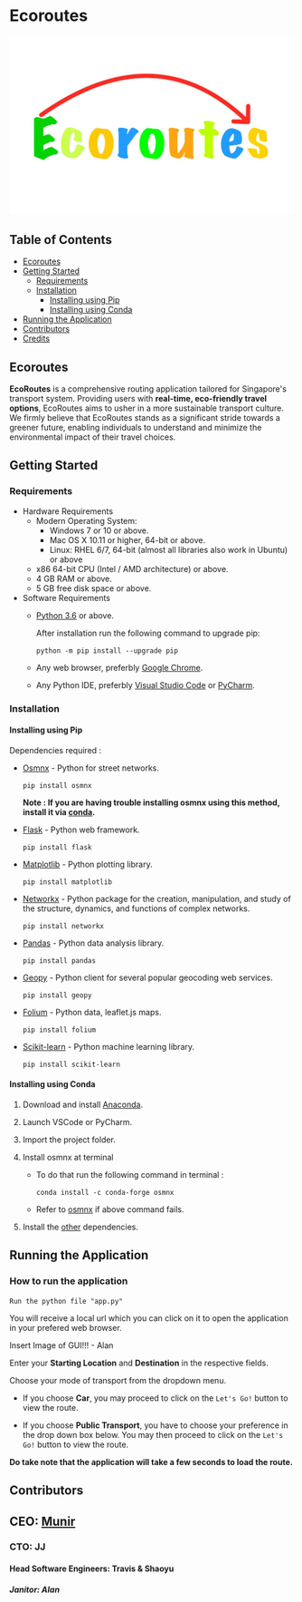 # Ecoroutes

![Ecoroutes](/GUI/static/assets/images/eco_icon.jpg)

## Table of Contents

* [Ecoroutes](#ecoroutes)
* [Getting Started](#getting-started)
    * [Requirements](#requirements)
    * [Installation](#installation)
        * [Installing using Pip](#installing-using-pip)
        * [Installing using Conda](#installing-using-conda)
* [Running the Application](#running-the-application)
* [Contributors](#contributors)
* [Credits](#credits)


## Ecoroutes

**EcoRoutes**  is a comprehensive routing application tailored for Singapore's transport system. Providing users with **real-time, eco-friendly travel options**, EcoRoutes aims to usher in a more sustainable transport culture. We firmly believe that EcoRoutes stands as a significant stride towards a greener future, enabling individuals to understand and minimize the environmental impact of their travel choices. 


## Getting Started

### Requirements
* Hardware Requirements
    * Modern Operating System:
        * Windows 7 or 10 or above.
        * Mac OS X 10.11 or higher, 64-bit or above.
        * Linux: RHEL 6/7, 64-bit (almost all libraries also work in Ubuntu) or above
    * x86 64-bit CPU (Intel / AMD architecture) or above.
    * 4 GB RAM or above.
    * 5 GB free disk space or above.
*  Software Requirements
    * [Python 3.6](https://www.python.org/downloads/) or above.

        After installation run the following command to upgrade pip: 

          python -m pip install --upgrade pip

    * Any web browser, preferbly [Google Chrome](https://www.google.com/chrome/).

    * Any Python IDE, preferbly [Visual Studio Code](https://code.visualstudio.com/) or [PyCharm](https://www.jetbrains.com/pycharm/).

### Installation

#### Installing using Pip
Dependencies required :
* [Osmnx](https://osmnx.readthedocs.io/en/stable/) - Python for street networks.
          
      pip install osmnx

    **Note : If you are having trouble installing osmnx using this method, install it via [conda](#installing-using-conda).**

* [Flask](https://flask.palletsprojects.com/en/1.1.x/) - Python web framework.

      pip install flask

* [Matplotlib](https://matplotlib.org/) - Python plotting library.

      pip install matplotlib

* [Networkx](https://networkx.github.io/) - Python package for the creation, manipulation, and study of the structure, dynamics, and functions of complex networks.

      pip install networkx

* [Pandas](https://pandas.pydata.org/) - Python data analysis library.

      pip install pandas

* [Geopy](https://geopy.readthedocs.io/en/stable/) - Python client for several popular geocoding web services.

      pip install geopy

* [Folium](https://python-visualization.github.io/folium/) - Python data, leaflet.js maps.

      pip install folium

* [Scikit-learn](https://scikit-learn.org/stable/) - Python machine learning library.

      pip install scikit-learn


#### Installing using Conda

1. Download and install [Anaconda](https://www.anaconda.com/distribution/).
2. Launch VSCode or PyCharm.
3. Import the project folder.
4. Install osmnx at terminal

    * To do that run the following command in terminal :

          conda install -c conda-forge osmnx
    
    * Refer to [osmnx](https://anaconda.org/conda-forge/osmnx) if above command fails.

5. Install the [other](#installing-using-pip) dependencies.


## Running the Application

### How to run the application

    Run the python file "app.py"
You will receive a local url which you can click on it to open the application in your prefered web browser.

Insert Image of GUI!!! - Alan

Enter your **Starting Location** and **Destination** in the respective fields.

Choose your mode of transport from the dropdown menu.
-  If you choose **Car**, you may proceed to click on the  `Let's Go!` button to view the route.


- If you choose **Public Transport**, you have to choose your preference in the drop down box below. You may then proceed to click on the  `Let's Go!` button to view the route.


**Do take note that the application will take a few seconds to load the route.**

## Contributors

## CEO: [Munir](https://open.spotify.com/track/37xuoeOvBLK6zV9wkgRttR?si=58e287e51473457a)
### CTO: JJ  
#### Head Software Engineers: Travis & Shaoyu  
##### Janitor: Alan  
